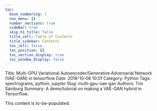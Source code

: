 ```yaml
---
toc:
  base_numbering: 1
  nav_menu: {}
  number_sections: true
  sideBar: true
  skip_h1_title: false
  title_cell: Table of Contents
  title_sidebar: Contents
  toc_cell: false
  toc_position: {}
  toc_section_display: true
  toc_window_display: false
---
```


Title: Multi-GPU Variational Autoencoder/Generative Adversarial Network (VAE-GAN) in tensorflow
Date: 2016-10-06 10:01
Category: Python
Tags: spectrograms, python, jupyter
Slug: multi-gpu-vae-gan
Authors: Tim Sainburg
Summary: A demo/tutorial on making a VAE-GAN hybrid in Tensorflow.

This content is to-be-populated.
